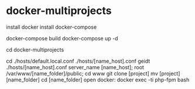 # docker-multiprojects

install docker
install docker-compose

docker-compose build
docker-compose up -d

cd docker-multiprojects

cd ./hosts/default.local.conf ./hosts/[name_host].conf
geidt ./hosts/[name_host].conf
  server_name [name_host];
  root /var/www/[name_folder]/public;
cd www
git clone [project]
mv [project] [name_folder]
cd [name_folder]
open docker: docker exec -ti php-fpm bash
